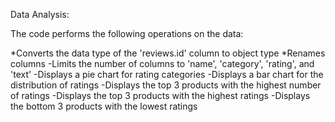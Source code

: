 
Data Analysis:

The code performs the following operations on the data:

*Converts the data type of the 'reviews.id' column to object type
*Renames columns
-Limits the number of columns to 'name', 'category', 'rating', and 'text'
-Displays a pie chart for rating categories
-Displays a bar chart for the distribution of ratings
-Displays the top 3 products with the highest number of ratings
-Displays the top 3 products with the highest ratings
-Displays the bottom 3 products with the lowest ratings

